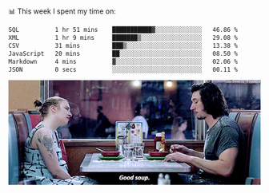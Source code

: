 📊 This week I spent my time on:
<!--START_SECTION:waka-->

```text
SQL          1 hr 51 mins    ███████████▓░░░░░░░░░░░░░   46.86 %
XML          1 hr 9 mins     ███████▒░░░░░░░░░░░░░░░░░   29.08 %
CSV          31 mins         ███▒░░░░░░░░░░░░░░░░░░░░░   13.38 %
JavaScript   20 mins         ██░░░░░░░░░░░░░░░░░░░░░░░   08.50 %
Markdown     4 mins          ▓░░░░░░░░░░░░░░░░░░░░░░░░   02.06 %
JSON         0 secs          ░░░░░░░░░░░░░░░░░░░░░░░░░   00.11 %
```

<!--END_SECTION:waka-->


![](goodSoup.gif)
